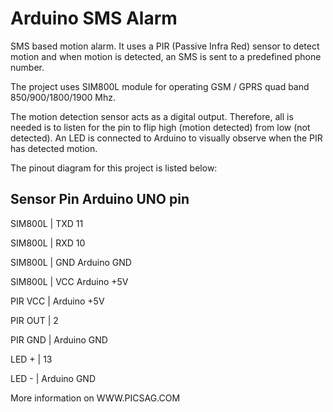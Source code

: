 # Arduino SMS Alarm
SMS based motion alarm. It uses a PIR (Passive Infra Red) sensor to detect motion and when motion is detected, an SMS is sent to a predefined phone number.

The project uses SIM800L module for operating GSM / GPRS quad band 850/900/1800/1900 Mhz.

The motion detection sensor acts as a digital output. Therefore, all is needed is to listen for the pin to flip high (motion detected) from low (not detected). An LED is connected to Arduino to visually observe when the PIR has detected motion.

The pinout diagram for this project is listed below:

Sensor Pin	    Arduino UNO pin
-------------------------------
SIM800L       |    TXD	11

SIM800L       |    RXD	10

SIM800L       |    GND	Arduino GND

SIM800L       |    VCC	Arduino +5V

PIR VCC	      |    Arduino +5V

PIR OUT	      |    2

PIR GND	      |    Arduino GND

LED +	        |    13

LED -	        |    Arduino GND

More information on WWW.PICSAG.COM
